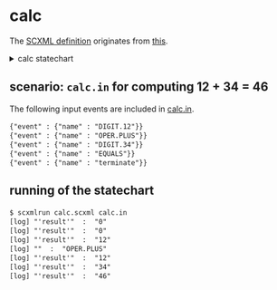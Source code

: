# calc

The [SCXML definition](calc.scxml) originates from [this](https://www.w3.org/TR/scxml/#N11630).

<details>
<summary>calc statechart</summary>
<div><img src="calc.svg?sanitize=true"/></div>
</details>

## scenario: `calc.in` for computing 12 + 34 = 46

The following input events are included in [calc.in](calc.in).

```
{"event" : {"name" : "DIGIT.12"}}  
{"event" : {"name" : "OPER.PLUS"}}  
{"event" : {"name" : "DIGIT.34"}}  
{"event" : {"name" : "EQUALS"}}  
{"event" : {"name" : "terminate"}}
```

## running of the statechart

```
$ scxmlrun calc.scxml calc.in  
[log] "'result'"  :  "0"  
[log] "'result'"  :  "0"  
[log] "'result'"  :  "12"  
[log] ""  :  "OPER.PLUS"  
[log] "'result'"  :  "12"  
[log] "'result'"  :  "34"  
[log] "'result'"  :  "46"
```
